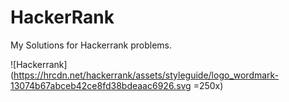 # HackerRank
My Solutions for Hackerrank problems.

![Hackerrank](https://hrcdn.net/hackerrank/assets/styleguide/logo_wordmark-13074b67abceb42ce8fd38bdeaac6926.svg =250x)
